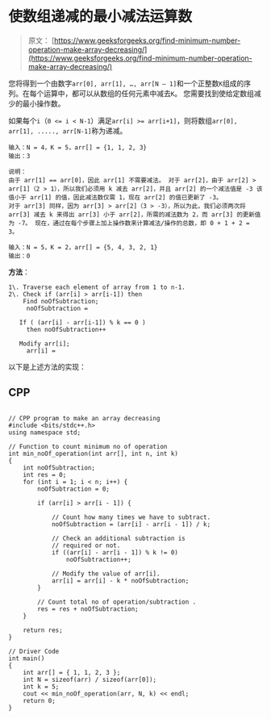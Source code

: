 # 使数组递减的最小减法运算数

> 原文： [https://www.geeksforgeeks.org/find-minimum-number-operation-make-array-decreasing/](https://www.geeksforgeeks.org/find-minimum-number-operation-make-array-decreasing/)

您将得到一个由数字`arr[0], arr[1], …, arr[N – 1]`和一个正整数`K`组成的序列。在每个运算中，都可以从数组的任何元素中减去`K`。 您需要找到使给定数组减少的最小操作数。

如果每个`i`（`0 <= i < N-1`）满足`arr[i] >= arr[i+1]`，则将数组`arr[0], arr[1], ....., arr[N-1]`称为递减。

```
输入：N = 4，K = 5，arr[] = {1, 1, 2, 3}
输出：3

说明：
由于 arr[1] == arr[0]，因此 arr[1] 不需要减法。 对于 arr[2]，由于 arr[2] > arr[1]（2 > 1），所以我们必须用 k 减去 arr[2]，并且 arr[2] 的一个减法值是 -3 该值小于 arr[1] 的值，因此减法数仅需 1，现在 arr[2] 的值已更新了 -3。
对于 arr[3] 同样，因为 arr[3] > arr[2]（3 > -3），所以为此，我们必须两次将 arr[3] 减去 k 来得出 arr[3] 小于 arr[2]，所需的减法数为 2，而 arr[3] 的更新值为 -7。 现在，通过在每个步骤上加上操作数来计算减法/操作的总数，即 0 + 1 + 2 = 3。

输入：N = 5，K = 2，arr[] = {5, 4, 3, 2, 1}
输出：0
```


**方法**：

```
1\. Traverse each element of array from 1 to n-1.
2\. Check if (arr[i] > arr[i-1]) then
    Find noOfSubtraction; 
     noOfSubtraction = 

   If ( (arr[i] - arr[i-1]) % k == 0 )
     then noOfSubtraction++

   Modify arr[i]; 
     arr[i] = 
```

以下是上述方法的实现：

## CPP

```

// CPP program to make an array decreasing 
#include <bits/stdc++.h> 
using namespace std; 

// Function to count minimum no of operation 
int min_noOf_operation(int arr[], int n, int k) 
{ 
    int noOfSubtraction; 
    int res = 0; 
    for (int i = 1; i < n; i++) { 
        noOfSubtraction = 0; 

        if (arr[i] > arr[i - 1]) { 

            // Count how many times we have to subtract. 
            noOfSubtraction = (arr[i] - arr[i - 1]) / k; 

            // Check an additional subtraction is  
            // required or not. 
            if ((arr[i] - arr[i - 1]) % k != 0) 
                noOfSubtraction++; 

            // Modify the value of arr[i]. 
            arr[i] = arr[i] - k * noOfSubtraction; 
        } 

        // Count total no of operation/subtraction . 
        res = res + noOfSubtraction; 
    } 

    return res; 
} 

// Driver Code 
int main() 
{ 
    int arr[] = { 1, 1, 2, 3 }; 
    int N = sizeof(arr) / sizeof(arr[0]); 
    int k = 5; 
    cout << min_noOf_operation(arr, N, k) << endl; 
    return 0; 
} 

```
